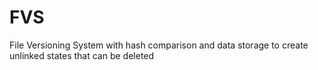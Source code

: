 # FVS
File Versioning System with hash comparison and data storage to create unlinked states that can be deleted
